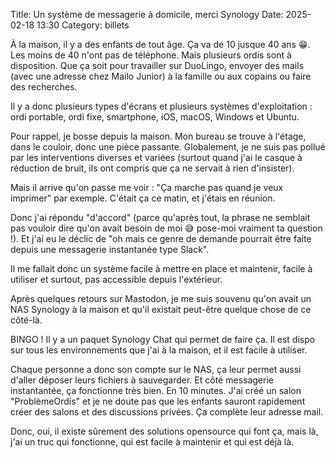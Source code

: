 Title: Un système de messagerie à domicile, merci Synology
Date: 2025-02-18 13:30
Category: billets

À la maison, il y a des enfants de tout âge. Ça va de 10 jusque 40 ans 😁.
Les moins de 40 n'ont pas de téléphone. Mais plusieurs ordis sont à disposition. Que ça soit pour travailler sur DuoLingo, envoyer des mails (avec une adresse chez Mailo Junior) à la famille ou aux copains ou faire des recherches.

Il y a donc plusieurs types d'écrans et plusieurs systèmes d'exploitation : ordi portable, ordi fixe, smartphone, iOS, macOS, Windows et Ubuntu.

Pour rappel, je bosse depuis la maison. Mon bureau se trouve à l'étage, dans le couloir, donc une pièce passante.
Globalement, je ne suis pas pollué par les interventions diverses et variées (surtout quand j'ai le casque à réduction de bruit, ils ont compris que ça ne servait à rien d'insister).

Mais il arrive qu'on passe me voir : "Ça marche pas quand je veux imprimer" par exemple. C'était ça ce matin, et j'étais en réunion.

Donc j'ai répondu "d'accord" (parce qu'après tout, la phrase ne semblait pas vouloir dire qu'on avait besoin de moi 😅 pose-moi vraiment ta question !).
Et j'ai eu le déclic de "oh mais ce genre de demande pourrait être faite depuis une messagerie instantanée type Slack".

Il me fallait donc un système facile à mettre en place et maintenir, facile à utiliser et surtout, pas accessible depuis l'extérieur.

Après quelques retours sur Mastodon, je me suis souvenu qu'on avait un NAS Synology à la maison et qu'il existait peut-être quelque chose de ce côté-là.

BINGO ! Il y a un paquet Synology Chat qui permet de faire ça. Il est dispo sur tous les environnements que j'ai à la maison, et il est facile à utiliser.

Chaque personne a donc son compte sur le NAS, ça leur permet aussi d'aller déposer leurs fichiers à sauvegarder.
Et côté messagerie instantantée, ça fonctionne très bien. En 10 minutes. J'ai créé un salon "ProblèmeOrdis" et je ne doute pas que les enfants sauront rapidement créer des salons et des discussions privées. Ça complète leur adresse mail.

Donc, oui, il existe sûrement des solutions opensource qui font ça, mais là, j'ai un truc qui fonctionne, qui est facile à maintenir et qui est déjà là.
